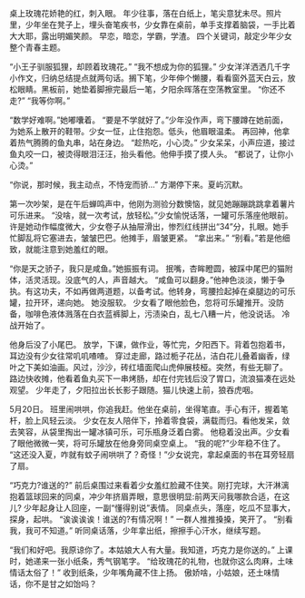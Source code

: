 桌上玫瑰花娇艳的红，刺入眼。
年少往事，落在白纸上，笔尖意犹未尽。照片里，少年坐在凳子上，埋头奋笔疾书，少女靠在桌前，单手支撑着脑袋，一手比着大大耶，露出明媚笑颜。
早恋，暗恋，学霸，学渣。
四个关键词，敲定少年少女整个青春主题。



“小王子驯服狐狸，却顾着玫瑰花。”
“我不想成为你的狐狸。”
少女洋洋洒洒几千字小作文，归纳总结提点就两句话。搁下笔，少年伸个懒腰，看看窗外蓝天白云，放松眼睛。黑板前，她垫着脚擦完最后一笔，夕阳余晖落在空荡教室里。
“你还不走?”
“我等你啊。”

“数学好难啊。”她嘟囔着。
“要是不学就好了。”少年没作声，弯下腰蹲在她前面，为她系上散开的鞋带。少女一怔，止住抱怨。低头，他眉眼温柔。
再回神，他拿着热气腾腾的鱼丸串，站在身边。
“趁热吃，小心烫。”
少女呆呆，小声应道，接过鱼丸咬一口，被烫得眼泪汪汪，抬头看他。他伸手摸了摸人头。
“都说了，让你小心烫。”

“你说，那时候，我主动点，不恃宠而骄…”
方潮停下来。夏屿沉默。

第一次吵架，是在午后蝉鸣声中，他刚为测验分数懊恼，就见她蹦蹦跳跳拿着薯片可乐进来。
“没啥，就一次考试，放轻松。”少女愉悦话落，一罐可乐落座他眼前。
许是她动作幅度微大，少女卷子从抽屉滑出，惨烈红线拼出“34”分，扎眼。她手忙脚乱将它塞进去，皱皱巴巴。他摊手，眉皱更紧。
“拿出来。”
“别看。”若是他细致，就能注意到她羞红的眼。

“你是天之骄子，我只是咸鱼。”她振振有词。
抿嘴，杏眸瞪圆，被踩中尾巴的猫附体，活灵活现。没底气的人，声音越大。
“咸鱼可以翻身。”他神色淡淡，懒于争执。有这功夫，不如再做两道题，以备考试。他转身，弯腰捡起掉在桌腿边的可乐罐，拉开环，递向她。
她没服软。
少女看了眼他脸色，忽将可乐罐推开。没防备，咖啡色液体溅落在白衣蓝裤脚上，污渍染白，乱七八糟一片，他没说话。
冷战开始了。

他身后没了小尾巴。
放学，下课，做作业，等忙完，夕阳西下。背着包抱着书，耳边没有少女往常叽叽喳喳。
穿过走廊，路过栀子花丛，洁白花儿叠着幽香，绿叶之下美如油画。风过，沙沙，砖红墙面爬山虎伸展枝桠。突然，有些无聊了。
路边快收摊，他看着鱼丸买下一串烤肠，却在付完钱后没了胃口，流浪猫凑在远处观望。
少年走了，夕阳拉出长长影子跟随。猫儿快速上前，狼吞虎咽。

5月20日。
班里闹哄哄，你追我赶。他坐在桌前，坐得笔直。手心有汗，握着笔杆，脸上风轻云淡。
少女在友人陪伴下，拎着零食袋，满载而归。看他发呆，敛去笑容，从袋里掏出一罐冰镇可乐，可乐瓶身泛着白雾。
他稳着没出声。少女看了眼他微微一笑，将可乐罐放在他身旁同桌空桌上。
“我的呢?”少年稳不住了。
“这还没入夏，咋就有蚊子闹哄哄了？奇怪！”少女说完，拿起桌面的书在耳旁轻扇了扇。

“巧克力?谁送的?”
前后桌围过来看着少女羞红脸藏不住笑。刚打完球，大汗淋漓抱着篮球回来的同桌，冲少年挤眉弄眼，意思很明显:前两天问我哪款合适，在这儿?
少年起身让人回座，一副“懂得别说”表情。
同桌点头，落座，吃瓜不显事大，探身，起哄。
“诶诶诶诶！谁送的?有情况啊！”
一群人推推搡搡，笑开了。
“别看我，我可不知道。”
听同桌话落，少年拿出纸，擦擦手心汗水，继续写题。

“我们和好吧。我原谅你了。本姑娘大人有大量。我知道，巧克力是你送的。”
上课时，她递来一张小纸条，秀气钢笔字。
“给玫瑰花的礼物，也就你这么肉麻，土味情话太俗了！”
收到纸条，少年嘴角藏不住上扬。
傲娇啥，小姑娘，还土味情话，你不是甘之如饴吗？